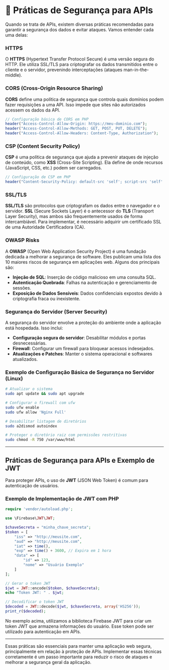 # 🥈 Práticas de Segurança para APIs

Quando se trata de APIs, existem diversas práticas recomendadas para garantir a segurança dos dados e evitar ataques. Vamos entender cada uma delas:

### HTTPS

O **HTTPS** (Hypertext Transfer Protocol Secure) é uma versão segura do HTTP. Ele utiliza SSL/TLS para criptografar os dados transmitidos entre o cliente e o servidor, prevenindo interceptações (ataques man-in-the-middle).

### CORS (Cross-Origin Resource Sharing)

**CORS** define uma política de segurança que controla quais domínios podem fazer requisições a uma API. Isso impede que sites não autorizados acessem os dados da API.

```php
// Configuração básica de CORS em PHP
header("Access-Control-Allow-Origin: https://meu-dominio.com");
header("Access-Control-Allow-Methods: GET, POST, PUT, DELETE");
header("Access-Control-Allow-Headers: Content-Type, Authorization");
```

### CSP (Content Security Policy)

**CSP** é uma política de segurança que ajuda a prevenir ataques de injeção de conteúdo, como **XSS** (Cross-Site Scripting). Ela define de onde recursos (JavaScript, CSS, etc.) podem ser carregados.

```php
// Configuração de CSP em PHP
header("Content-Security-Policy: default-src 'self'; script-src 'self' https://trusted-scripts.com;");
```

### SSL/TLS

**SSL/TLS** são protocolos que criptografam os dados entre o navegador e o servidor. **SSL** (Secure Sockets Layer) é o antecessor do **TLS** (Transport Layer Security), mas ambos são frequentemente usados de forma intercambiável. Para implementar, é necessário adquirir um certificado SSL de uma Autoridade Certificadora (CA).

### OWASP Risks

A **OWASP** (Open Web Application Security Project) é uma fundação dedicada a melhorar a segurança de software. Eles publicam uma lista dos 10 maiores riscos de segurança em aplicações web. Alguns dos principais são:

- **Injeção de SQL**: Inserção de código malicioso em uma consulta SQL.
- **Autenticação Quebrada**: Falhas na autenticação e gerenciamento de sessões.
- **Exposição de Dados Sensíveis**: Dados confidenciais expostos devido à criptografia fraca ou inexistente.

### Segurança do Servidor (Server Security)

A segurança do servidor envolve a proteção do ambiente onde a aplicação está hospedada. Isso inclui:

- **Configuração segura do servidor**: Desabilitar módulos e portas desnecessárias.
- **Firewall**: Configurar um firewall para bloquear acessos indesejados.
- **Atualizações e Patches**: Manter o sistema operacional e softwares atualizados.

### Exemplo de Configuração Básica de Segurança no Servidor (Linux)

```bash
# Atualizar o sistema
sudo apt update && sudo apt upgrade

# Configurar o firewall com ufw
sudo ufw enable
sudo ufw allow 'Nginx Full'

# Desabilitar listagem de diretórios
sudo a2dismod autoindex

# Proteger o diretório raiz com permissões restritivas
sudo chmod -R 750 /var/www/html
```

---

## Práticas de Segurança para APIs e Exemplo de JWT

Para proteger APIs, o uso de **JWT** (JSON Web Token) é comum para autenticação de usuários.

### Exemplo de Implementação de JWT com PHP

```php
require 'vendor/autoload.php';

use \Firebase\JWT\JWT;

$chaveSecreta = "minha_chave_secreta";
$token = [
    "iss" => "http://meusite.com",
    "aud" => "http://meusite.com",
    "iat" => time(),
    "exp" => time() + 3600, // Expira em 1 hora
    "data" => [
        "id" => 123,
        "nome" => "Usuário Exemplo"
    ]
];

// Gerar o token JWT
$jwt = JWT::encode($token, $chaveSecreta);
echo "Token JWT: " . $jwt;

// Decodificar o token JWT
$decoded = JWT::decode($jwt, $chaveSecreta, array('HS256'));
print_r($decoded);
```

No exemplo acima, utilizamos a biblioteca Firebase JWT para criar um token JWT que armazena informações do usuário. Esse token pode ser utilizado para autenticação em APIs.

---

Essas práticas são essenciais para manter uma aplicação web segura, principalmente em relação à proteção de APIs. Implementar essas técnicas corretamente é um passo importante para reduzir o risco de ataques e melhorar a segurança geral da aplicação.